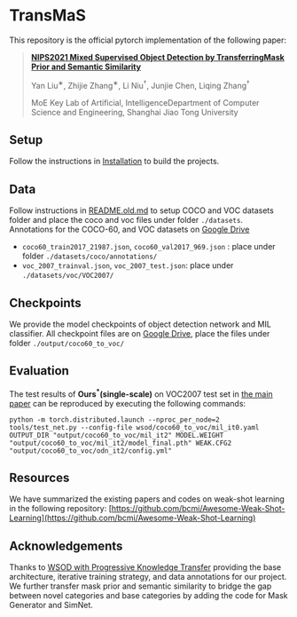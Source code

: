 # TransMaS
This repository is the official pytorch implementation of the following paper:
> **[NIPS2021 Mixed Supervised Object Detection by TransferringMask Prior and Semantic Similarity](https://arxiv.org/pdf/2110.14191.pdf)**
> 
> Yan Liu<sup>∗</sup>,  Zhijie Zhang<sup>∗</sup>,  Li Niu<sup>†</sup>,  Junjie Chen,  Liqing Zhang<sup>†</sup>
> 
> MoE Key Lab of Artificial, IntelligenceDepartment of Computer Science and Engineering, Shanghai Jiao Tong University

## Setup
Follow the instructions in [Installation](https://github.com/mikuhatsune/wsod_transfer/blob/master/INSTALL.md) to build the projects.

## Data
Follow instructions in [README.old.md](https://github.com/mikuhatsune/wsod_transfer/blob/master/README.old.md) to setup COCO and VOC datasets folder and place the coco and voc files under folder `./datasets`. Annotations for the COCO-60, and VOC datasets on [Google Drive](https://drive.google.com/drive/folders/1HhCGksyo1Eza7LhQtISelvyRHNL1iohc?usp=sharing)
- `coco60_train2017_21987.json`, `coco60_val2017_969.json` : place under folder `./datasets/coco/annotations/`
- `voc_2007_trainval.json`, `voc_2007_test.json`: place under `./datasets/voc/VOC2007/`

## Checkpoints
We provide the model checkpoints of object detection network and MIL classifier. All checkpoint files are on [Google Drive](https://drive.google.com/drive/folders/1HhCGksyo1Eza7LhQtISelvyRHNL1iohc?usp=sharing), place the files under folder `./output/coco60_to_voc/`

## Evaluation
The test results of **Ours<sup>*</sup>(single-scale)** on VOC2007 test set in [the main paper](https://arxiv.org/pdf/2110.14191.pdf) can be reproduced by executing the following commands:
```
python -m torch.distributed.launch --nproc_per_node=2 tools/test_net.py --config-file wsod/coco60_to_voc/mil_it0.yaml OUTPUT_DIR "output/coco60_to_voc/mil_it2" MODEL.WEIGHT "output/coco60_to_voc/mil_it2/model_final.pth" WEAK.CFG2 "output/coco60_to_voc/odn_it2/config.yml"
```

## Resources
We have summarized the existing papers and codes on weak-shot learning in the following repository:
[https://github.com/bcmi/Awesome-Weak-Shot-Learning](https://github.com/bcmi/Awesome-Weak-Shot-Learning)

## Acknowledgements
Thanks to [WSOD with Progressive Knowledge Transfer](https://github.com/mikuhatsune/wsod_transfer) providing the base architecture, iterative training strategy, and data annotations for our project. We further transfer mask prior and semantic similarity to bridge the gap between novel categories and base categories by adding the code for Mask Generator and SimNet.

